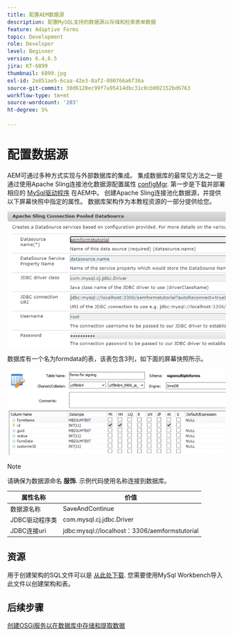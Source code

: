 ```yaml
---
title: 配置AEM数据源
description: 配置MySQL支持的数据源以存储和检索表单数据
feature: Adaptive Forms
topic: Development
role: Developer
level: Beginner
version: 6.4,6.5
jira: KT-6899
thumbnail: 6899.jpg
exl-id: 2e851ae5-6caa-42e3-8af2-090766a6f36a
source-git-commit: 30d6120ec99f7a95414dbc31c0cb002152bd6763
workflow-type: tm+mt
source-wordcount: '203'
ht-degree: 5%

---
```


# 配置数据源

AEM可通过多种方式实现与外部数据库的集成。 集成数据库的最常见方法之一是通过使用Apache Sling连接池化数据源配置属性 [configMgr](http://localhost:4502/system/console/configMgr).
第一步是下载并部署相应的 [MySql驱动程序](https://mvnrepository.com/artifact/mysql/mysql-connector-java) 在AEM中。
创建Apache Sling连接池化数据源，并提供以下屏幕快照中指定的属性。 数据库架构作为本教程资源的一部分提供给您。

![数据源](assets/data-source.PNG)

数据库有一个名为formdata的表，该表包含3列，如下面的屏幕快照所示。

![数据库](assets/data-base.PNG)


>[!NOTE]
>请确保为数据源命名 **服饰**. 示例代码使用名称连接到数据库。

| 属性名称 | 价值 |
| ------------------------|--------------------------------------- |
| 数据源名称 | SaveAndContinue |
| JDBC驱动程序类 | com.mysql.cj.jdbc.Driver |
| JDBC连接uri | jdbc:mysql://localhost：3306/aemformstutorial |

## 资源

用于创建架构的SQL文件可以是 [从此处下载](assets/sign-multiple-forms.sql). 您需要使用MySql Workbench导入此文件以创建架构和表。

## 后续步骤

[创建OSGi服务以在数据库中存储和提取数据](./create-osgi-service.md)
